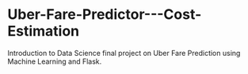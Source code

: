 # Uber-Fare-Predictor---Cost-Estimation
Introduction to Data Science final project on Uber Fare Prediction using Machine Learning and Flask.
